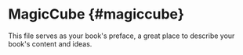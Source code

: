 # MagicCube {#magiccube}

This file serves as your book&#039;s preface, a great place to describe your book&#039;s content and ideas.
